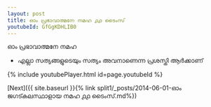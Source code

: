```yaml
---
layout: post
title: ഓം പ്രഭാവാത്മനേ നമഹ ൧൧ ടൈംസ്
youtubeId: GfGgKDHLIB0
---
```

 
 
 ഓം പ്രഭാവാത്മനേ നമഹ 
 
 -  എല്ലാ സത്യങ്ങളുടെയും സത്യം അവനാണെന്ന പ്രശസ്തി ആർക്കാണ് 
 
  
 
  
 
 
 
 
 
 


{% include youtubePlayer.html id=page.youtubeId %}
 
[Next]({{ site.baseurl }}{% link  split1/_posts/2014-06-01-ഓം ജഗട്കലസ്ഥാളായ നമഹ ൧൧ ടൈംസ്.md%})
 
